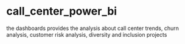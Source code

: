 # call_center_power_bi
the dashboards provides the analysis about call center trends, churn analysis, customer risk analysis, diversity and inclusion projects
